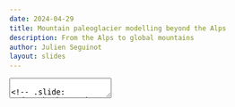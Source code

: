 ```yaml
---
date: 2024-04-29
title: Mountain paleoglacier modelling beyond the Alps
description: From the Alps to global mountains
author: Julien Seguinot
layout: slides
---
```


<!-- can't be moved to template -->
<section data-markdown data-separator-notes="^:::">
<textarea data-template>

<!-- .slide:
  data-background-image="https://live.staticflickr.com/65535/53678099600_2d9af5dcc9_k.jpg" -->

<div class="titlebox fragment fade-out" data-fragment-index="1" >

**Mountain paleoglacier modelling beyond the Alps**,
[J. Seguinot](https://juseg.dev), VUB, 29 Apr 2024.

</div>

### Gorner Glacier, CH
<!-- .element: class="fragment" data-fragment-index="1" -->

Photo: [2017](https://www.flickr.com/photos/pyjeo/53678099600/)
<!-- .element: class="credit fragment" data-fragment-index="1" -->

::: An active deglaciation landscape in the Alps:
- Gorner Glacier has recently become two glaciers.
- I want you to look at the Little Ice Age moraines.
- The landscape record is sparse in time and space.

---

### My first paleoglacier

<div class="multicol">
  <div class="column">
    <img src="../assets/photos/julien-film-9807xx-000010.jpg" height=240 class="fragment">
    <img src="../assets/photos/julien-film-9807xx-000013.jpg" height=240 class="fragment">
  </div>
  <div class="column">
    <iframe width="360" height="540" src="https://www.geoportail.gouv.fr/embed/visu.html?c=7.014,45.398&z=16&l0=GEOGRAPHICALGRIDSYSTEMS.MAPS.SCAN25TOUR.CV::GEOPORTAIL:OGC:WMTS(1)&permalink=yes" allowfullscreen class="fragment"></iframe>
  </div>
</div>

::: A few things about me
- This is me before the PhD and my first glacier.
- According to French topo map this is ancient ice.
- I can say I walked on a paleoglacier.

---

### Tuya Lake, CA

<!-- .slide: data-background-image="https://live.staticflickr.com/65535/49298982311_52f533df57_k.jpg" -->

[Menounos et al, 2017](https://doi.org/10.1126/science.aan3001);
photo: [2012](https://www.flickr.com/photos/pyjeo/49298982311/)
<!-- .element: class="credit" -->

::: Typically we look at geological time scales.
- We sampled rocks and dated the moraine to the Younger Dryas.
- This moraine is unique in hundreds of kilometers.
- The landscape record is sparse in time and space.

---

### The Last Glacial Maximum

<div class="r-stack">
  <img src="../assets/figures/worldmap_countries.png">
  <img src="../assets/figures/worldmap_glaciers.png" class="fragment">
  <img src="../assets/figures/worldmap_paleoglaciers.png" class="fragment">
  <img src="../assets/figures/worldmap_workplaces.png" class="fragment">
</div>

::: Sea level equivalents:
- Antarctica: 58.3 m s.l.e. (Fretwell et al., 2013)
- Greenland: 7.3 m s.l.e. (Bamber et al., 2013)
- Additional 120 to 135 m s.l.e. (Clark and Mix, 2002)

---

### The Alps during the Last Glacial Maximum
<!-- .element: style="display: none" -->

<!-- .slide: data-background-image="https://www.glaciers-climat.com/wp-content/uploads/LGM-Alpes-Glaciers-Web.jpeg" -->

Figure: [S. Coutterand, 2023](
    https://www.glaciers-climat.com/cg/le-quaternaire-dans-les-alpes/)
<!-- .element: class="credit" -->

---

### Open questions

- What glacial **history** lead to LGM,
- was ice **flow** controlled by topography,
- were there differences in **timing**,
- how high above trimlines was the **surface**, and
- where was glacier **erosion** significant?

~

Tool: **Parallel** Ice Sheet Model (PISM) <br><small>
 (3D energy balance, polythermal SIA, pseudo-plastic till SSA, <br>
 PDD mass balance, viscous-modulated bedrock deformation) </small>
<!-- .element class="fragment" -->

Method: simulation of the **last glacial cycle** <br><small>
 (120--0 ka, 1x1 km x 20 m, 576 processors, 33 days) </small>
<!-- .element class="fragment" -->

<!-- ### Parallel ice sheet model -->
<!-- - Shallow Shelf Approximation on pseudo-pastic till -->
<!-- - Polythermal Shallow Ice Approximation -->
<!-- - Viscous-modulated elastic lithosphere -->
<!-- - Bedrock temperature model to 3 km depth -->
<!-- - Snow precipitation before 0--2 $^\circ$C -->
<!-- - Weekly resolved positive Degree Day melt model -->
<!-- After: PISM documentation (https://pism.io). -->

---

### Present-based spatial inputs

![](https://tc.copernicus.org/articles/12/3265/2018/tc-12-3265-2018-f01-web.png)

<!-- Data: WorldClim; ERA-Interim; Goutorbe et al., 2011. -->

---

### Paleoclimate inputs

- Time-dependent **temperature** change from
  - <span class="blue">GRIP</span> Greenland ice $\delta^{18}O$
  - <span class="red">EPICA</span> Antarctic ice $\delta^{18}O$
  - <span class="green">MD01-2444</span> sediment $U^{K'}_{37}$
  - linearly scaled to LGM ice extent

- Two **precipitation** parametrizations
  - Constant in time
  - Decreased with temperature

---

### Temperature forcing and modelled ice volume

![](https://tc.copernicus.org/articles/12/3265/2018/tc-12-3265-2018-f02-web.png)

<!-- Ice volume fluctuations are **rapid**, but smaller with *EPICA* forcing. -->
<!-- These fluctuations are **smoothed**, in **reduced** precipitation runs. -->

<!-- Data: Dansgaard et al., 1993; Jouzel et al., 2007; Martrat et al., 2007 -->

---

### Visualization for outreach
<!-- .element: style="display: none" -->

<!-- .slide: data-background-iframe="https://player.vimeo.com/video/313723261?autoplay=1&loop=1&color=ffffff&title=0&byline=0&portrait=0" -->

---

### More on the Alps

- J. Seguinot, S. Ivy-Ochs, G. Jouvet, M. Huss, M. Funk, and F. Preusser.
  Modelling last glacial cycle ice dynamics in the Alps.
  [The Cryosphere](https://doi.org/10.5194/tc-12-3265-2018), 2018.

- J. Seguinot and I. Delaney.
  Last-glacial-cycle glacier erosion potential in the Alps.
  [ESurf](https://doi.org/10.5194/esurf-9-923-2021), 2021.

- Datasets
  ([aggregated](https://doi.org/10.5281/zenodo.1423159),
   [continuous](https://doi.org/10.5281/zenodo.1423175),
   [erosion](https://doi.org/10.5281/zenodo.4495418))

https://juseg.dev/publications/

Please download & re-use!

---

### Going global

<div class="r-stack">
  <img src="../assets/figures/worldmap_paleoglaciers.png">
</div>

---

<!-- .slide: data-auto-animate -->
### Alps modelling workflow

<div class='flex'>
 <div class='box flex' data-id='hyoga' style='border: none'>
  <div>
   <div class='box' data-id='t'>T</div>
   <div class='box' data-id='p'>P</div>
   <div class='box' data-id='z'>z</div>
  </div>
  <div data-id='arrow1'>→</div>
  <div>
   <div class='box blue'>Python
    <pre>pism-palseries</pre>
   </div>
   <div class='box green'>GRASS GIS
    <pre>r.in.worldclim.py</pre>
    <pre>r.out.pism.py</pre>
    <pre>...</pre>
   </div>
  </div>
  <div>
   <div class='box pink' data-id='pism'>PISM
    <pre>pism-palwrapper</pre>
   </div>
   <div>↓</div>
   <div class='box blue'>Python
    <pre>cartowik</pre>
    <pre>iceplotlib</pre>
    <pre>...</pre>
   </div>
  </div>
 </div>
 <div data-id='arrow2'>→</div>
 <div>
  <div class='box' data-id='nc'>.nc</div>
  <div class='box' data-id='pdf'>.pdf</div>
  <div class='box' data-id='mp4'>.mp4</div>
 </div>
</div>

---

<!-- .slide: data-auto-animate data-auto-animate-duration="2s" -->
### Global modelling workflow

<div class='flex'>
 <div class='box blue flex' data-id='hyoga'>
  <div>
   <div class='box' data-id='t'>T</div>
   <div class='box' data-id='p'>P</div>
   <div class='box' data-id='z'>z</div>
  </div>
  <div data-id='arrow1' style='padding: 0.5em'>→</div>
  <div class='box purple' data-id='pism'>PISM</div>
  <div style='align-self: start; padding: 1em'>hyoga</div>
 </div>
 <div data-id='arrow2' style='padding: 0.5em'>→</div>
 <div>
  <div class='box' data-id='nc'>.nc</div>
  <div class='box' data-id='pdf'>.pdf</div>
  <div class='box' data-id='mp4'>.mp4</div>
 </div>
</div>

---


### Hyoga paleoglacier modelling framework

```python [4-7|9-11|13-14|16-17]
import hyoga
import xarray

# coordinate system and bounds
domain = dict(
    crs='epsg:32632',
    bounds=[150e3, 4820e3, 1050e3, 5420e3])

# input files
hyoga.open.bootstrap(**domain).to_netcdf('boot.nc')
hyoga.open.atmosphere(**domain).to_netcdf('atm.nc')

# TODO run PISM
# pismr -i boot.nc [...] -o out.nc

# plot output
xarray.open_dataset('out.nc').hyoga.plot.ice_margin()
```

---

### Online documentation

<iframe data-src="https://hyoga.readthedocs.io" width="960" height="540"></iframe>

---

### Modelling domains

![](https://hyoga.readthedocs.io/en/world/_images/sphx_glr_plot_modelling_domains_001.png)

---

### Thank you for having me!  <!-- .element style="top: 1em" -->

<!-- .slide: data-background-image="https://live.staticflickr.com/65535/49298829236_2546afe01d_k.jpg" -->

Photo: Bowdoin Glacier, GL, [2015](
    https://www.flickr.com/photos/pyjeo/49298829236/)

<!-- .element: class="credit" -->
<!-- can't be moved to template -->
</textarea>
</section>
